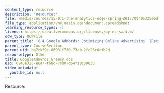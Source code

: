 ```yaml
---
content_type: resource
description: 'Resource:'
file: /media/courses/15-071-the-analytics-edge-spring-2017/0940e325e6d7f60d7980d64f10b80638_GoogleAdWords_Greedy.ods
file_type: application/vnd.oasis.opendocument.spreadsheet
learning_resource_types: []
license: https://creativecommons.org/licenses/by-nc-sa/4.0/
ocw_type: OCWFile
parent_title: '8.4 Google AdWords: Optimizing Online Advertising  (Recitation)'
parent_type: CourseSection
parent_uid: ba7cbf9c-8693-f7f0-73ab-2fc26c0c9b2d
resourcetype: Other
title: GoogleAdWords_Greedy.ods
uid: 0940e325-e6d7-f60d-7980-d64f10b80638
video_metadata:
  youtube_id: null
---
```

Resource:
